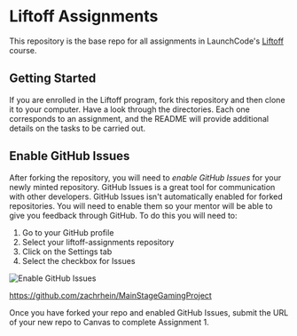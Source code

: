 # Liftoff Assignments

This repository is the base repo for all assignments in LaunchCode's [Liftoff](https://education.launchcode.org/liftoff/) course.

## Getting Started

If you are enrolled in the Liftoff program, fork this repository and then clone it to your computer. Have a look through the directories. Each one corresponds to an assignment, and the README will provide additional details on the tasks to be carried out.

## Enable GitHub Issues

After forking the repository, you will need to *enable GitHub Issues* for your newly minted repository. GitHub Issues is a great tool for communication with other developers. GitHub Issues isn't automatically enabled for forked repositories. You will need to enable them so your mentor will be able to give you feedback through GitHub. To do this you will need to:

1. Go to your GitHub profile
2. Select your liftoff-assignments repository
3. Click on the Settings tab
4. Select the checkbox for Issues

![Enable GitHub Issues](github_issues.png)

https://github.com/zachrhein/MainStageGamingProject

Once you have forked your repo and enabled GitHub Issues, submit the URL of your new repo to Canvas to complete Assignment 1.
